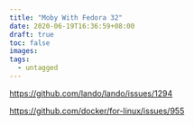 ```yaml
---
title: "Moby With Fedora 32"
date: 2020-06-19T16:36:59+08:00
draft: true
toc: false
images:
tags: 
  - untagged
---
```


https://github.com/lando/lando/issues/1294

https://github.com/docker/for-linux/issues/955
